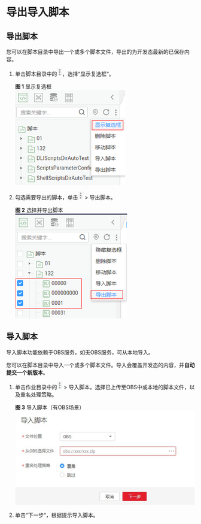 # 导出导入脚本<a name="dgc_01_0428"></a>

## 导出脚本<a name="zh-cn_topic_0165269221_section146881713516"></a>

您可以在脚本目录中导出一个或多个脚本文件，导出的为开发态最新的已保存内容。

1.  单击脚本目录中的![](figures/icon-dlf-batch.png)，选择“显示复选框“。

    **图 1**  显示复选框<a name="zh-cn_topic_0165269221_fig1111175617447"></a>  
    ![](figures/显示复选框.png "显示复选框")

2.  勾选需要导出的脚本，单击![](figures/icon-dlf-batch.png)  \> 导出脚本。

    **图 2**  选择并导出脚本<a name="zh-cn_topic_0165269221_fig20124151819460"></a>  
    ![](figures/选择并导出脚本.png "选择并导出脚本")


## 导入脚本<a name="zh-cn_topic_0165269221_section18828104117303"></a>

导入脚本功能依赖于OBS服务，如无OBS服务，可从本地导入。

您可以在脚本目录中导入一个或多个脚本文件。导入会覆盖开发态的内容，并**自动提交一个新版本**。

1.  单击作业目录中的![](figures/icon-dlf-batch.png)  \> 导入脚本，选择已上传至OBS中或本地的脚本文件，以及重名处理策略。

    **图 3**  导入脚本（有OBS场景）<a name="fig314143514542"></a>  
    ![](figures/导入脚本（有OBS场景）.jpg "导入脚本（有OBS场景）")

2.  单击“下一步“，根据提示导入脚本。

